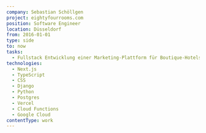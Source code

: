 ```yaml
---
company: Sebastian Schöllgen
project: eightyfourrooms.com
position: Software Engineer
location: Düsseldorf
from: 2016-01-01
type: side
to: now
tasks:
  - Fullstack Entwicklung einer Marketing-Plattform für Boutique-Hotels und Reiseguides
technologies:
  - Next.js
  - TypeScript
  - CSS
  - Django
  - Python
  - Postgres
  - Vercel
  - Cloud Functions
  - Google Cloud
contentType: work
---
```


